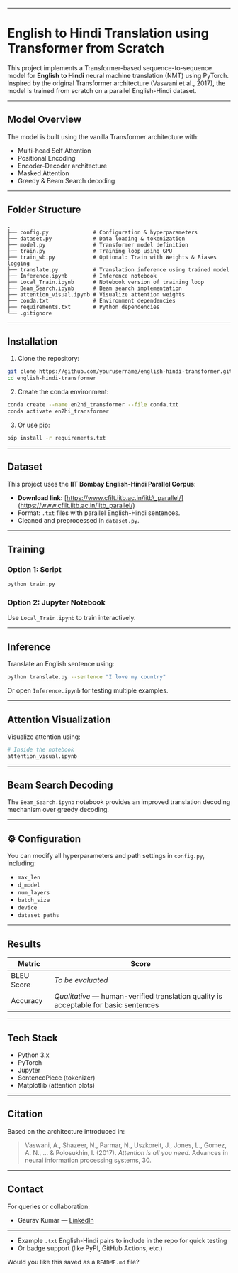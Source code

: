 
---

# English to Hindi Translation using Transformer from Scratch

This project implements a Transformer-based sequence-to-sequence model for **English to Hindi** neural machine translation (NMT) using PyTorch. Inspired by the original Transformer architecture (Vaswani et al., 2017), the model is trained from scratch on a parallel English-Hindi dataset.

---

##  Model Overview

The model is built using the vanilla Transformer architecture with:

* Multi-head Self Attention
* Positional Encoding
* Encoder-Decoder architecture
* Masked Attention
* Greedy & Beam Search decoding

---

##  Folder Structure

```
.
├── config.py              # Configuration & hyperparameters
├── dataset.py             # Data loading & tokenization
├── model.py               # Transformer model definition
├── train.py               # Training loop using GPU
├── train_wb.py            # Optional: Train with Weights & Biases logging
├── translate.py           # Translation inference using trained model
├── Inference.ipynb        # Inference notebook
├── Local_Train.ipynb      # Notebook version of training loop
├── Beam_Search.ipynb      # Beam search implementation
├── attention_visual.ipynb # Visualize attention weights
├── conda.txt              # Environment dependencies
├── requirements.txt       # Python dependencies
└── .gitignore
```

---

##  Installation

1. Clone the repository:

```bash
git clone https://github.com/yourusername/english-hindi-transformer.git
cd english-hindi-transformer
```

2. Create the conda environment:

```bash
conda create --name en2hi_transformer --file conda.txt
conda activate en2hi_transformer
```

3. Or use pip:

```bash
pip install -r requirements.txt
```

---

##  Dataset

This project uses the **IIT Bombay English-Hindi Parallel Corpus**:

* **Download link:** [https://www.cfilt.iitb.ac.in/iitb\_parallel/](https://www.cfilt.iitb.ac.in/iitb_parallel/)
* Format: `.txt` files with parallel English-Hindi sentences.
* Cleaned and preprocessed in `dataset.py`.

---

##  Training

### Option 1: Script

```bash
python train.py
```

### Option 2: Jupyter Notebook

Use `Local_Train.ipynb` to train interactively.

---

##  Inference

Translate an English sentence using:

```bash
python translate.py --sentence "I love my country"
```

Or open `Inference.ipynb` for testing multiple examples.

---

##  Attention Visualization

Visualize attention using:

```bash
# Inside the notebook
attention_visual.ipynb
```

---

##  Beam Search Decoding

The `Beam_Search.ipynb` notebook provides an improved translation decoding mechanism over greedy decoding.

---

## ⚙ Configuration

You can modify all hyperparameters and path settings in `config.py`, including:

* `max_len`
* `d_model`
* `num_layers`
* `batch_size`
* `device`
* `dataset paths`

---

##  Results

| Metric     | Score                                                                                |
| ---------- | ------------------------------------------------------------------------------------ |
| BLEU Score | *To be evaluated*                                                                    |
| Accuracy   | *Qualitative* — human-verified translation quality is acceptable for basic sentences |

---

##  Tech Stack

* Python 3.x
* PyTorch
* Jupyter
* SentencePiece (tokenizer)
* Matplotlib (attention plots)

---

##  Citation

Based on the architecture introduced in:

> Vaswani, A., Shazeer, N., Parmar, N., Uszkoreit, J., Jones, L., Gomez, A. N., ... & Polosukhin, I. (2017). *Attention is all you need*. Advances in neural information processing systems, 30.

---

##  Contact

For queries or collaboration:

* Gaurav Kumar — [LinkedIn](https://www.linkedin.com)

---

* Example `.txt` English-Hindi pairs to include in the repo for quick testing
* Or badge support (like PyPI, GitHub Actions, etc.)

Would you like this saved as a `README.md` file?
